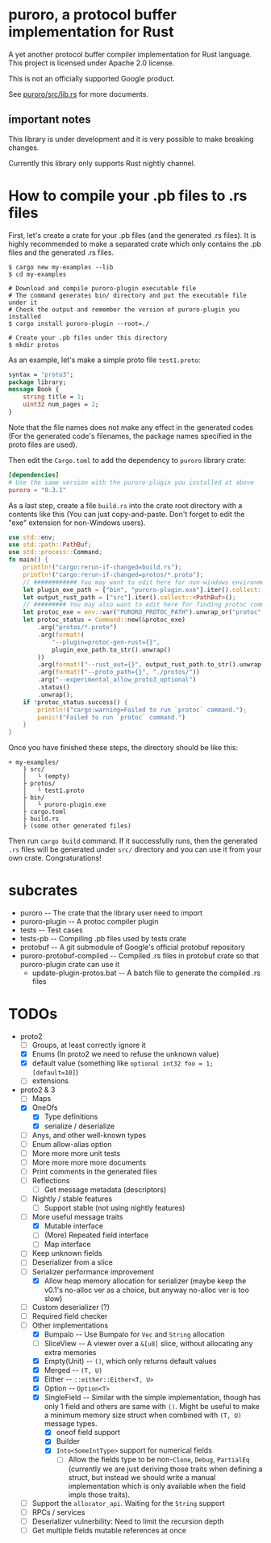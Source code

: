 # puroro, a protocol buffer implementation for Rust

A yet another protocol buffer compiler implementation for Rust language.
This project is licensed under Apache 2.0 license.

This is not an officially supported Google product.

See [puroro/src/lib.rs](https://docs.rs/puroro/) for more documents.

## important notes

This library is under development and it is very possible to make breaking changes.

Currently this library only supports Rust nightly channel.

# How to compile your .pb files to .rs files

First, let's create a crate for your .pb files (and the generated .rs files).
It is highly recommended to make a separated crate which only contains
the .pb files and the generated .rs files.

```shell
$ cargo new my-examples --lib
$ cd my-examples

# Download and compile puroro-plugin executable file
# The command generates bin/ directory and put the executable file under it
# Check the output and remember the version of puroro-plugin you installed
$ cargo install puroro-plugin --root=./

# Create your .pb files under this directory
$ mkdir protos
```

As an example, let's make a simple proto file `test1.proto`:

```protobuf
syntax = "proto3";
package library;
message Book {
    string title = 1;
    uint32 num_pages = 2;
}
```

Note that the file names does not make any effect in the generated codes
(For the generated code's filenames, the package names specified in the
proto files are used).


Then edit the `Cargo.toml` to add the dependency to `puroro` library crate:

```toml
[dependencies]
# Use the same version with the puroro-plugin you installed at above
puroro = "0.3.1"
```

As a last step, create a file `build.rs` into the crate root directory
with a contents like this (You can just copy-and-paste. Don't forget to
edit the "exe" extension for non-Windows users).

```rust
use std::env;
use std::path::PathBuf;
use std::process::Command;
fn main() {
    println!("cargo:rerun-if-changed=build.rs");
    println!("cargo:rerun-if-changed=protos/*.proto");
    // ############ You may want to edit here for non-windows environment ############
    let plugin_exe_path = ["bin", "puroro-plugin.exe"].iter().collect::<PathBuf>();
    let output_rust_path = ["src"].iter().collect::<PathBuf>();
    // ######### You may also want to edit here for finding protoc command ###########
    let protoc_exe = env::var("PURORO_PROTOC_PATH").unwrap_or("protoc".to_string());
    let protoc_status = Command::new(&protoc_exe)
        .arg("protos/*.proto")
        .arg(format!(
            "--plugin=protoc-gen-rust={}",
            plugin_exe_path.to_str().unwrap()
        ))
        .arg(format!("--rust_out={}", output_rust_path.to_str().unwrap()))
        .arg(format!("--proto_path={}", "./protos/"))
        .arg("--experimental_allow_proto3_optional")
        .status()
        .unwrap();
    if !protoc_status.success() {
        println!("cargo:warning=Failed to run `protoc` command.");
        panic!("Failed to run `protoc` command.")
    }
}
```

Once you have finished these steps, the directory should be like this:

    + my-examples/
        ├ src/
        │   └ (empty)
        ├ protos/
        │   └ test1.proto
        ├ bin/
        │   └ puroro-plugin.exe
        ├ cargo.toml
        ├ build.rs
        ├ (some other generated files)

Then run `cargo build` command. If it successfully runs, then the generated
`.rs` files will be generated under `src/` directory and you can use it from
your own crate. Congraturations!

# subcrates
- puroro -- The crate that the library user need to import
- puroro-plugin -- A protoc compiler plugin
- tests -- Test cases
- tests-pb -- Compiling .pb files used by tests crate
- protobuf -- A git submodule of Google's official protobuf repository
- puroro-protobuf-compiled -- Compiled .rs files in protobuf crate so that puroro-plugin crate can use it
    - update-plugin-protos.bat -- A batch file to generate the compiled .rs files

# TODOs
- proto2
    - [ ] Groups, at least correctly ignore it
    - [x] Enums (In proto2 we need to refuse the unknown value)
    - [x] default value (something like `optional int32 foo = 1; [default=10]`)
    - [ ] extensions
- proto2 & 3
    - [ ] Maps
    - [x] OneOfs
        - [x] Type definitions
        - [x] serialize / deserialize
    - [ ] Anys, and other well-known types
    - [ ] Enum allow-alias option
    - [ ] More more more unit tests
    - [ ] More more more more documents
    - [ ] Print comments in the generated files
    - [ ] Reflections
        - [ ] Get message metadata (descriptors)
    - [ ] Nightly / stable features
        - [ ] Support stable (not using nightly features)
    - [ ] More useful message traits
        - [x] Mutable interface
        - [ ] (More) Repeated field interface
        - [ ] Map interface
    - [ ] Keep unknown fields
    - [ ] Deserializer from a slice
    - [ ] Serializer performance improvement
        - [x] Allow heap memory allocation for serializer (maybe keep the v0.1's no-alloc ver as a choice, but anyway no-alloc ver is too slow)
    - [ ] Custom deserializer (?)
    - [ ] Required field checker
    - [ ] Other implementations
        - [x] Bumpalo -- Use Bumpalo for `Vec` and `String` allocation
        - [ ] SliceView -- A viewer over a `&[u8]` slice, without allocating any extra memories
        - [x] Empty(Unit) -- `()`, which only returns default values
        - [x] Merged -- `(T, U)`
        - [x] Either -- `::either::Either<T, U>`
        - [x] Option -- `Option<T>`
        - [x] SingleField -- Similar with the simple implementation, though has only 1 field and others are same with `()`. Might be useful to make a minimum memory size struct when combined with `(T, U)` message types.
            - [x] oneof field support
            - [x] Builder
            - [x] `Into<SomeIntType>` support for numerical fields
                - [ ] Allow the fields type to be non-`Clone`, `Debug`, `PartialEq` (currently we are just deriving those traits when defining a struct, but instead we should write a manual implementation which is only available when the field impls those traits).
    - [ ] Support the `allocator_api`. Waiting for the `String` support
    - [ ] RPCs / services
    - [ ] Deserializer vulnerbility: Need to limit the recursion depth
    - [ ] Get multiple fields mutable references at once
